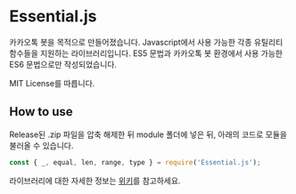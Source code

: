 # Essential.js

카카오톡 봇을 목적으로 만들어졌습니다.
Javascript에서 사용 가능한 각종 유틸리티 함수들을 지원하는 라이브러리입니다.
ES5 문법과 카카오톡 봇 환경에서 사용 가능한 ES6 문법으로만 작성되었습니다.  

MIT License를 따릅니다.

## How to use

Release된 .zip 파일을 압축 해제한 뒤 module 폴더에 넣은 뒤, 아래의 코드로 모듈을 불러올 수 있습니다.
```js
const { _, equal, len, range, type } = require('Essential.js');
```

라이브러리에 대한 자세한 정보는 [위키](https://github.com/kktbot-module/Essential/wiki)를 참고하세요.
